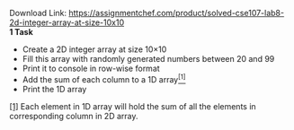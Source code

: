Download Link: https://assignmentchef.com/product/solved-cse107-lab8-2d-integer-array-at-size-10x10
<br>
<strong>1 Task</strong>

<ul>

 <li>Create a 2D integer array at size 10×10</li>

 <li>Fill this array with randomly generated numbers between 20 and 99</li>

 <li>Print it to console in row-wise format</li>

 <li>Add the sum of each column to a 1D array<a href="#_ftn1" name="_ftnref1"><sup>[1]</sup></a></li>

 <li>Print the 1D array</li>

</ul>

<a href="#_ftnref1" name="_ftn1">[1]</a> Each element in 1D array will hold the sum of all the elements in corresponding column in 2D array.